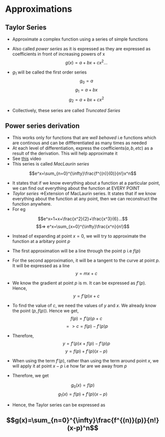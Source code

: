 # Approximations

## Taylor Series

- Approximate a complex function using a series of simple functions
- Also called _power series_ as it is expressed as they are expressed as coefficients in front of increasing powers of x
$$g(x) = a+bx+cx^2...$$

- $g_1$ will be called the first order series
$$g_0=a$$
$$g_1=a+bx$$
$$g_2=a+bx+cx^2$$
- Collectively, these series are called _Truncated Series_

## Power series derivation

- This works only for functions that are _well behaved_ i.e functions which are continous and can be diffferentiated as many times as needed
- At each level of differentiation, express the coefficients($a,b,etc$) as a result of the derivation. This will help approximate it
- See [this](https://www.coursera.org/learn/multivariate-calculus-machine-learning/lecture/C6x2C/power-series-derivation) video
- This series is called _MacLaurin series_

$$e^x=\sum_{n=0}^{\infty}\frac{f^{(n)}(0)}{n!}x^n$$
- It states that if we know everything about a function at a particular point, we can find out everything about the function at EVERY POINT
- *Taylor series* =>Extension of MacLaurin series. It states that if we know everything about the function at any point, then we can reconstruct the function anywhere.
- For eg

$$e^x=1+x+\frac{x^2}{2}+\frac{x^3}{6}...$$
$$=> e^x=\sum_{x=0}^{\infty}\frac{x^n}{n!}$$

- Instead of expanding at point $x=0$, we will try to approximate the function at a arbitary point $p$
- The first approximation will be a line through the point p i.e $f(p)$
- For the second approximation, it will be a tangent to the curve at point $p$. It will be expressed as a line
$$y=mx+c$$
- We know the gradient at point $p$ is m. It can be expressed as $f'(p)$. Hence,
$$y=f'(p)x+c$$
- To find the value of $c$, we need the values of $y$ and $x$. We already know the point $(p, f(p))$. Hence we get,
$$f(p)=f'(p)p+c$$
$$=> c=f(p)-f'(p)p$$
- Therefore,
$$y=f'(p)x+f(p)-f'(p)p$$
$$y=f(p)+f'(p)(x-p)$$

- When using the term $f'(p)$, rather than using the term around point $x$, we will apply it at point $x-p$ i.e how far are we away from $p$
- Therefore, we get

$$g_0(x)=f(p)$$
$$g_1(x)=f(p)+f'(p)(x-p)$$
- Hence, the Taylor series can be expressed as

$$g(x)=\sum_{n=0}^{\infty}\frac{f^{(n)}(p)}{n!}(x-p)^n$$
- 
